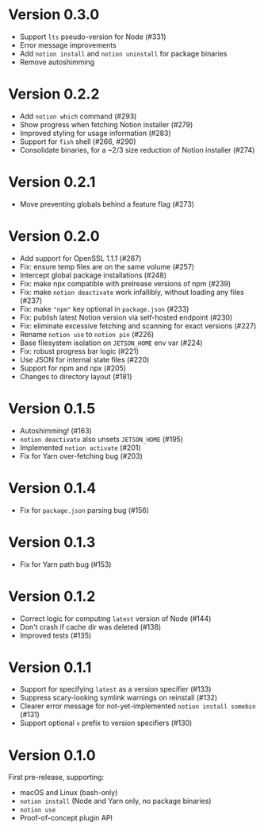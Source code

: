 # Version 0.3.0

- Support `lts` pseudo-version for Node (#331)
- Error message improvements
- Add `notion install` and `notion uninstall` for package binaries
- Remove autoshimming

# Version 0.2.2

- Add `notion which` command (#293)
- Show progress when fetching Notion installer (#279)
- Improved styling for usage information (#283)
- Support for `fish` shell (#266, #290)
- Consolidate binaries, for a ~2/3 size reduction of Notion installer (#274)

# Version 0.2.1

- Move preventing globals behind a feature flag (#273)

# Version 0.2.0

- Add support for OpenSSL 1.1.1 (#267)
- Fix: ensure temp files are on the same volume (#257)
- Intercept global package installations (#248)
- Fix: make npx compatible with prelrease versions of npm (#239)
- Fix: make `notion deactivate` work infallibly, without loading any files (#237)
- Fix: make `"npm"` key optional in `package.json` (#233)
- Fix: publish latest Notion version via self-hosted endpoint (#230)
- Fix: eliminate excessive fetching and scanning for exact versions (#227)
- Rename `notion use` to `notion pin` (#226)
- Base filesystem isolation on `JETSON_HOME` env var (#224)
- Fix: robust progress bar logic (#221)
- Use JSON for internal state files (#220)
- Support for npm and npx (#205)
- Changes to directory layout (#181)

# Version 0.1.5

- Autoshimming! (#163)
- `notion deactivate` also unsets `JETSON_HOME` (#195)
- Implemented `notion activate` (#201)
- Fix for Yarn over-fetching bug (#203)

# Version 0.1.4

- Fix for `package.json` parsing bug (#156)

# Version 0.1.3

- Fix for Yarn path bug (#153)

# Version 0.1.2

- Correct logic for computing `latest` version of Node (#144)
- Don't crash if cache dir was deleted (#138)
- Improved tests (#135)

# Version 0.1.1

- Support for specifying `latest` as a version specifier (#133)
- Suppress scary-looking symlink warnings on reinstall (#132)
- Clearer error message for not-yet-implemented `notion install somebin` (#131)
- Support optional `v` prefix to version specifiers (#130)

# Version 0.1.0

First pre-release, supporting:

- macOS and Linux (bash-only)
- `notion install` (Node and Yarn only, no package binaries)
- `notion use`
- Proof-of-concept plugin API
